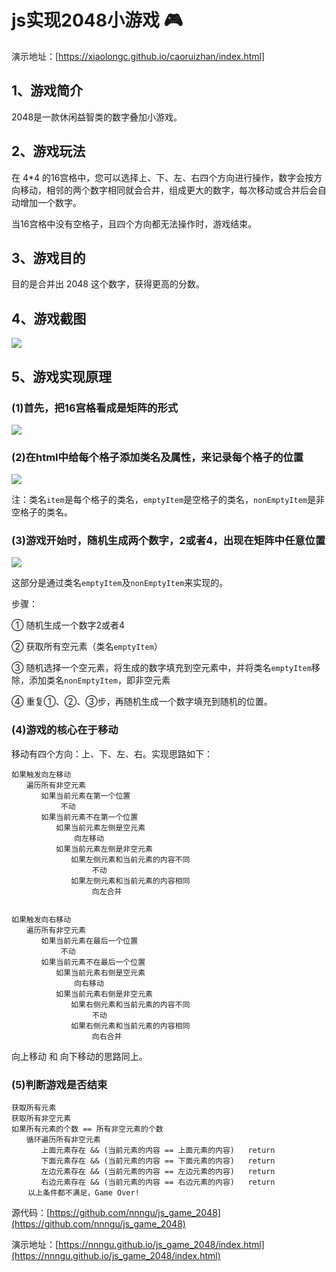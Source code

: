 # js实现2048小游戏 🎮

演示地址：[https://xiaolongc.github.io/caoruizhan/index.html]

## 1、游戏简介

2048是一款休闲益智类的数字叠加小游戏。

## 2、游戏玩法

在 4*4 的16宫格中，您可以选择上、下、左、右四个方向进行操作，数字会按方向移动，相邻的两个数字相同就会合并，组成更大的数字，每次移动或合并后会自动增加一个数字。

当16宫格中没有空格子，且四个方向都无法操作时，游戏结束。 

## 3、游戏目的

目的是合并出 2048 这个数字，获得更高的分数。

## 4、游戏截图

![](https://raw.githubusercontent.com/nnngu/FigureBed/master/2018/2/9/Snip20180210_7.png)

## 5、游戏实现原理

### (1)首先，把16宫格看成是矩阵的形式

![](https://raw.githubusercontent.com/nnngu/FigureBed/master/2018/2/9/Snip20180209_2.png)

### (2)在html中给每个格子添加类名及属性，来记录每个格子的位置

![](https://raw.githubusercontent.com/nnngu/FigureBed/master/2018/2/9/Snip20180209_4.png)

注：类名`item`是每个格子的类名，`emptyItem`是空格子的类名，`nonEmptyItem`是非空格子的类名。

### (3)游戏开始时，随机生成两个数字，2或者4，出现在矩阵中任意位置
   
![](https://raw.githubusercontent.com/nnngu/FigureBed/master/2018/2/9/Snip20180209_5.png)

这部分是通过类名`emptyItem`及`nonEmptyItem`来实现的。

步骤：

① 随机生成一个数字2或者4

② 获取所有空元素（类名`emptyItem`）

③ 随机选择一个空元素，将生成的数字填充到空元素中，并将类名`emptyItem`移除，添加类名`nonEmptyItem`，即非空元素

④ 重复①、②、③步，再随机生成一个数字填充到随机的位置。

### (4)游戏的核心在于移动

移动有四个方向：上、下、左、右。实现思路如下：

```
如果触发向左移动
　　遍历所有非空元素
　　　　如果当前元素在第一个位置
           不动
　　　　如果当前元素不在第一个位置
　　　　　　如果当前元素左侧是空元素    
              向左移动
　　　　　　如果当前元素左侧是非空元素    
　　　　　　　　如果左侧元素和当前元素的内容不同    
                  不动
　　　　　　　　如果左侧元素和当前元素的内容相同    
                  向左合并
 

如果触发向右移动
　　遍历所有非空元素
　　　　如果当前元素在最后一个位置     
           不动
　　　　如果当前元素不在最后一个位置
　　　　　　如果当前元素右侧是空元素   
              向右移动
　　　　　　如果当前元素右侧是非空元素    
　　　　　　　　如果右侧元素和当前元素的内容不同    
                  不动
　　　　　　　　如果右侧元素和当前元素的内容相同    
                  向右合并

```

向上移动 和 向下移动的思路同上。

### (5)判断游戏是否结束

```
获取所有元素
获取所有非空元素
如果所有元素的个数 == 所有非空元素的个数
　　循环遍历所有非空元素
　　　　上面元素存在 && (当前元素的内容 == 上面元素的内容)   return
　　　　下面元素存在 && (当前元素的内容 == 下面元素的内容)   return
　　　　左边元素存在 && (当前元素的内容 == 左边元素的内容)   return
　　　　右边元素存在 && (当前元素的内容 == 右边元素的内容)   return
 　 以上条件都不满足，Game Over! 
```

源代码：[https://github.com/nnngu/js_game_2048](https://github.com/nnngu/js_game_2048)

演示地址：[https://nnngu.github.io/js_game_2048/index.html](https://nnngu.github.io/js_game_2048/index.html)


